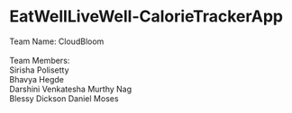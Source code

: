# EatWellLiveWell-CalorieTrackerApp

Team Name: CloudBloom<br/><br/>
Team Members:<br/>
Sirisha Polisetty<br/>
Bhavya Hegde<br/>
Darshini Venkatesha Murthy Nag<br/>
Blessy Dickson Daniel Moses<br/>
